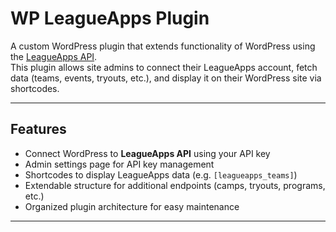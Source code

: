 # WP LeagueApps Plugin

A custom WordPress plugin that extends functionality of WordPress using the [LeagueApps API](https://leagueapps.notion.site/LeagueApps-API-Docs-for-Developers-e32aa52e1b0a47bfa20e4c0563fafeca).  
This plugin allows site admins to connect their LeagueApps account, fetch data (teams, events, tryouts, etc.), and display it on their WordPress site via shortcodes.

---

## Features

- Connect WordPress to **LeagueApps API** using your API key
- Admin settings page for API key management
- Shortcodes to display LeagueApps data (e.g. `[leagueapps_teams]`)
- Extendable structure for additional endpoints (camps, tryouts, programs, etc.)
- Organized plugin architecture for easy maintenance

---

